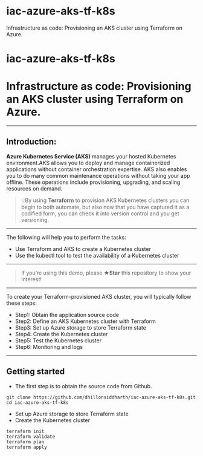 # iac-azure-aks-tf-k8s
Infrastructure as code: Provisioning an AKS cluster using Terraform on Azure.
# iac-azure-aks-tf-k8s 

# Infrastructure as code: Provisioning an AKS cluster using Terraform on Azure.




-----

## Introduction: 

**Azure Kubernetes Service (AKS)** manages your hosted Kubernetes environment.AKS allows you to deploy and manage containerized applications without container orchestration expertise. AKS also enables you to do many common maintenance operations without taking your app offline. These operations include provisioning, upgrading, and scaling resources on demand.

> 💡By using **Terraform** to provision AKS Kubernetes clusters you can begin to both automate, but also now that you have captured it as a codified form, you can check it into version control and you get versioning.

-----

The following will help you to perform the tasks:

* Use Terraform and AKS to create a Kubernetes cluster
* Use the kubectl tool to test the availability of a Kubernetes cluster

-----

> If you’re using this demo, please **★Star** this repository to show your interest!

-----

To create your Terraform-provisioned AKS cluster, you will typically follow these steps:

* Step1: Obtain the application source code
* Step2: Define an AKS Kubernetes cluster with Terraform
* Step3: Set up Azure storage to store Terraform state
* Step4: Create the Kubernetes cluster
* Step5: Test the Kubernetes cluster
* Step6: Monitoring and logs

-----

## Getting started

* The first step is to obtain the source code from Github.
```
git clone https://github.com/dhillonsiddharth/iac-azure-aks-tf-k8s.git
cd iac-azure-aks-tf-k8s

```


* Set up Azure storage to store Terraform state
* Create the Kubernetes cluster

````
terraform init
terraform validate
terraform plan
terraform apply
`````


